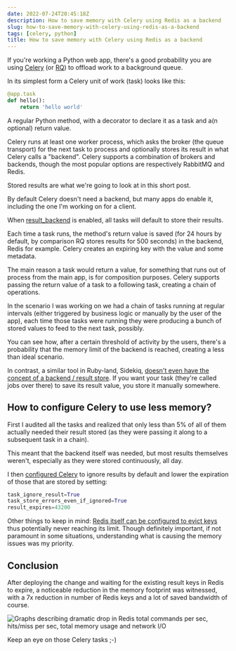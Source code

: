 ```yaml
---
date: 2022-07-24T20:45:18Z
description: How to save memory with Celery using Redis as a backend
slug: how-to-save-memory-with-celery-using-redis-as-a-backend
tags: [celery, python]
title: How to save memory with Celery using Redis as a backend
---
```


If you're working a Python web app, there's a good probability you are using [Celery](https://docs.celeryq.dev/en/stable/) (or [RQ](https://python-rq.org/)) to offload work to a background queue.

In its simplest form a Celery unit of work (task) looks like this:

```python
@app.task
def hello():
    return 'hello world'
```

A regular Python method, with a decorator to declare it as a task and a(n optional) return value.

Celery runs at least one worker process, which asks the broker (the queue transport) for the next task to process and optionally stores its result in what Celery calls a "backend". Celery supports a combination of brokers and backends, though the most popular options are respectively RabbitMQ and Redis.

Stored results are what we're going to look at in this short post.

By default Celery doesn't need a backend, but many apps do enable it, including the one I'm working on for a client.

When [result_backend](https://docs.celeryq.dev/en/stable/userguide/configuration.html#result-backend) is enabled, all tasks will default to store their results.

Each time a task runs, the method's return value is saved (for 24 hours by default, by comparison RQ stores results for 500 seconds) in the backend, Redis for example. Celery creates an expiring key with the value and some metadata.

The main reason a task would return a value, for something that runs out of process from the main app, is for composition purposes. Celery supports passing the return value of a task to a following task, creating a chain of operations.

In the scenario I was working on we had a chain of tasks running at regular intervals (either triggered by business logic or manually by the user of the app), each time those tasks were running they were producing a bunch of stored values to feed to the next task, possibly.

You can see how, after a certain threshold of activity by the users, there's a probability that the memory limit of the backend is reached, creating a less than ideal scenario.

In contrast, a similar tool in Ruby-land, Sidekiq, [doesn't even have the concept of a backend / result store](https://github.com/mperham/sidekiq/issues/3532#issuecomment-311758678=). If you want your task (they're called jobs over there) to save its result value, you store it manually somewhere.

## How to configure Celery to use less memory?

First I audited all the tasks and realized that only less than 5% of all of them actually needed their result stored (as they were passing it along to a subsequent task in a chain).

This meant that the backend itself was needed, but most results themselves weren't, especially as they were stored continuously, all day.

I then [configured Celery](https://docs.celeryq.dev/en/stable/userguide/configuration.html?#task-ignore-result) to ignore results by default and lower the expiration of those that are stored by setting:

```python
task_ignore_result=True
task_store_errors_even_if_ignored=True
result_expires=43200
```

Other things to keep in mind: [Redis itself can be configured to evict keys](https://redis.io/docs/manual/eviction/) thus potentially never reaching its limit. Though definitely important, if not paramount in some situations, understanding what is causing the memory issues was my priority.

## Conclusion

After deploying the change and waiting for the existing result keys in Redis to expire, a noticeable reduction in the memory footprint was witnessed, with a 7x reduction in number of Redis keys and a lot of saved bandwidth of course.

![Graphs describing dramatic drop in Redis total commands per sec, hits/miss per sec, total memory usage and network I/O](https://dev-to-uploads.s3.amazonaws.com/uploads/articles/wnncrznmgqy2z69nzq92.png)

Keep an eye on those Celery tasks ;-)
